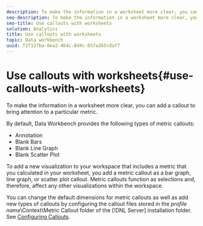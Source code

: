 ```yaml
---
description: To make the information in a worksheet more clear, you can add a callout to bring attention to a particular metric.
seo-description: To make the information in a worksheet more clear, you can add a callout to bring attention to a particular metric.
seo-title: Use callouts with worksheets
solution: Analytics
title: Use callouts with worksheets
topic: Data workbench
uuid: f2f137ba-0ea2-464c-8d4c-057a265cdaf7
---
```


# Use callouts with worksheets{#use-callouts-with-worksheets}

To make the information in a worksheet more clear, you can add a callout to bring attention to a particular metric.

 By default, Data Workbench provides the following types of metric callouts:

* Annotation 
* Blank Bars 
* Blank Line Graph 
* Blank Scatter Plot

To add a new visualization to your workspace that includes a metric that you calculated in your worksheet, you add a metric callout as a bar graph, line graph, or scatter plot callout. Metric callouts function as selections and, therefore, affect any other visualizations within the workspace.

You can change the default dimensions for metric callouts as well as add new types of callouts by configuring the callout files stored in the *profile name*\Context\Metric Callout folder of the [!DNL Server] installation folder. See [Configuring Callouts](../../../../home/c-get-started/c-intf-anlys-ftrs/c-config-callouts.md#concept-f6e91e172f5e4c009245c9c549beb76a). 
